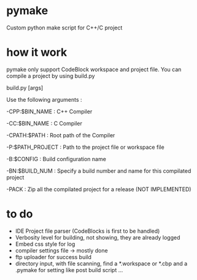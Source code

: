 pymake
======

Custom python make script for C++/C project


how it work
======
pymake only support CodeBlock workspace and project file.
You can compile a project by using build.py

build.py [args]

Use the following arguments :

-CPP:$BIN_NAME : C++ Compiler

-CC:$BIN_NAME : C Compiler

-CPATH:$PATH : Root path of the Compiler

-P:$PATH_PROJECT : Path to the project file or workspace file

-B:$CONFIG : Build configuration name

-BN:$BUILD_NUM : Specify a build number and name for this compilated project

-PACK : Zip all the compilated project for a release (NOT IMPLEMENTED)


to do
=====
- IDE Project file parser (CodeBlocks is first to be handled)
- Verbosity level for building, not showing, they are already logged
- Embed css style for log
- compiler settings file -> mostly done
- ftp uploader for success build
- directory input, with file scanning, find a *.workspace or *.cbp and a .pymake for setting like post build script
...
